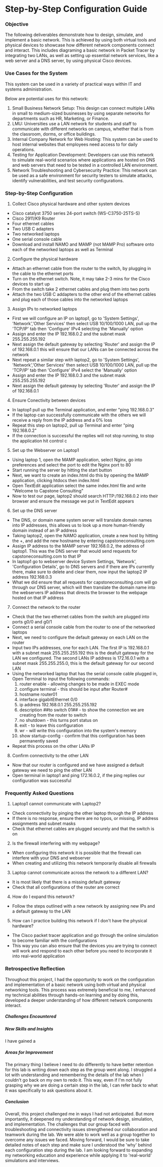# Step-by-Step Configuration Guide

### Objective 

The following deliverables demonstrate how to design, simulate, and implement a basic network. This is achieved by using both virtual tools and physical devices to showcase how different network components connect and interact. This includes diagraming a basic network in Packet Tracer by integrating two LANs, as well as setting up essential network services, like a web server and a DNS server, by using physical Cisco devices. 

### Use Cases for the System

This system can be used in a variety of practical ways within IT and systems administration. 

Below are potential uses for this network:
1. Small Business Network Setup: This design can connect multiple LANs in small to medium-sized businesses by using separate networks for departments such as HR, Marketing, or Finance.
2. LMU: Universities use a LAN network for students and staff to communicate with different networks on campus, whether that is from the classroom, dorms, or office buildings. 
3. Internal Company Network for Web Hosting: This system can be used to host internal websites that employees need access to for daily operations. 
4. Testing for Application Development: Developers can use this network to simulate real-world scenarios where applications are hosted on DNS and web servers that need to be tested in a controlled LAN environment. 
5. Network Troubleshooting and Cybersecurity Practice: This network can be used as a safe environment for security testers to simulate attacks, identify vulnerabilities, and test security configurations.

### Step-by-Step Configuration 

1. Collect Cisco physical hardware and other system devices 
* Cisco catalyst 3750 series 24-port switch (WS-C3750-25TS-S)
* Cisco 2911/K9 Router
* Four ethernet cables
* Two USB C adapters
* Two networked laptops
* One serial console cable
* Download and install NAMO and MAMP (not MAMP Pro) software onto each of the networked laptops as well as Terminal 

2. Configure the physical hardware 
* Attach an ethernet cable from the router to the switch, by plugging in the cable to the ethernet ports
* Turn on the ethernet switch. Note, it may take 2-3 mins for the Cisco devices to start up
* From the switch take 2 ethernet cables and plug them into two ports
* Attach the two USB C addapters to the other end of the ethernet cables and plug each of those cables into the networked laptops
  

3. Assign IPs to networked laptops
* First we will configure an IP on laptop1, go to 'System Settings', 'Network','Other Services' then select USB 10/100/1000 LAN, pull up the 'TCP/IP' tab then 'Configure' IPv4 selecting the 'Manually' option
* Assign and enter the IP 192.168.0.2 and the subnet mask 255.255.255.192
* Next assign the default gateway by selecting 'Router' and assign the IP of 192.168.0.1 this will ensure that our LANs can be connected across the network 
* Next repeat a similar step with laptop2, go to 'System Settings', 'Network','Other Services' then select USB 10/100/1000 LAN, pull up the 'TCP/IP' tab then 'Configure' IPv4 select the 'Manually' option
* Assign and enter the IP 192.168.0.3 and the subnet mask 255.255.255.192
* Next assign the default gateway by selecting 'Router' and assign the IP of 192.168.0.1

4. Ensure Conectivity between devices
* In laptop1 pull up the Terminal application, and enter "ping 192.168.0.3"
* If the laptop can successfully  communicate with the others we will receive a reply from the IP address and a 0% loss
* Repeat this step on laptop2, pull up Terminal and enter "ping 192.168.0.2"
* If the connection is successful the replies will not stop running, to stop the application hit control c

5. Set up the Webserver on Laptop1
* Using laptop 1, open the MAMP application, select Nginx, go into preferences and select the port to edit the Nginx port to 80
* Start running the server by hitting the start button
* Next, we want to create an index.html do this by opening the MAMP application, clicking htdocs then index.html
* Open TextEdit application select the same index.html file and write "Welcome to Capstone Consulting"
* Now to test our page, laptop2 should search HTTP:/192.168.0.2 into their browser and ensure the message we put in TextEdit appears

6. Set up the DNS server 
* The DNS, or domain name system server will translate domain names into IP addresses, this allows us to look up a more human-friendly domain instead of an IP address
* Taking laptop2, open the NAMO application, create a new host by hitting the +, and add the new hostname by entering capstoneconsulting.com
* Assign IP address to the MAMP server 192.168.0.2, the address of laptop1. This was the DNS server that would send requests for capstoneconsulting.com to that IP
* In laptop1 go to webserver device System Settings, 'Network', 'Configuration Details', go to DNS servers and if there are IPs currently there, make sure to delete and clear them, now input the laptop2 IP address 192.168.0.3
* What we did ensure that all requests for capstoneconsulting.com will go through our DNS server, which will then translate the domain name into the webservers IP address that directs the browser to the webpage hosted on that IP address

7. Connect the network to the router
* Check that the two ethernet cables from the switch are plugged into ports g0/0 and g0/1
* Connect a serial console cable from the router to one of the networked laptops
* Next, we need to configure the default gateway on each LAN on the router
* Input two IPs addresses, one for each LAN. The first IP is 192.168.0.1 with a subnet mask 255.255.255.192 this is the deafult gateway for the LAN we configured. The second LANs IP address is 172.16.0.1 with a subnet mask 255.255.255.0, this is the default gateway for our second LAN
* Using the networked laptop that has the serial console cable plugged in,
   Open Terminal to input the following commands:
  1. router enable - allowing changes to be made in EXEC mode
  2. configure terminal - this should be input after Router#
  3. hostname router01
  4. interface gigabitEthernet 0/0
  5. ip address 192.168.0.1 255.255.255.192
  6. description ##to switch 01## - to show the connection we are creating from the router to switch
  7. no shutdown - this turns port status on
  8. exit - to leave this configuration
  9. wr - will write this configuration into the system's memory
  10. show startup-config - confirm that this configuration has been permanently saved
* Repeat this process on the other LANs IP

8. Confirm connectivity to the other LAN
* Now that our router is configured and we have assigned a default gateway we need to ping the other LAN
* Open terminal in laptop1 and ping 172.16.0.2, if the ping replies our configuration was successful 

### Frequently Asked Questions 

1. Laptop1 cannot communicate with Laptop2?
* Check connectivity by pinging the other laptop through the IP address
* If there is no response, ensure there are no typos, or missing, IP address assignments and subnet masks
* Check that ethernet cables are plugged securely and that the switch is on

2. Is the firewall interfering with my webpage?
* When configuring this network it is possible that the firewall can interfere with your DNS and webserver
* When creating and utilizing this network temporarily disable all firewalls

3. Laptop cannot communicate across the network to a different LAN?
* It is most likely that there is a missing default gateway
* Check that all configurations of the router are correct

4. How do I expand this network?
* Follow the steps outlined with a new network by assigning new IPs and a default gateway to the LAN

5. How can I practice building this network if I don't have the physical hardware?
* The Cisco packet tracer application and go through the online simulation to become familiar with the configurations
* This way you can also ensure that the devices you are trying to connect will work and respond to each other before you need to incorporate it into real-world application 

### Retrospective Reflection 

Throughout this project, I had the opportunity to work on the configuration and implementation of a basic network using both virtual and physical networking tools. This process was extremely beneficial to me, I enhanced my technical abilities through hands-on learning and by doing this, developed a deeper understanding of how different network components interact. 

##### Challenges Encountered 




##### New Skills and Insights 

I have gained a 


##### Areas for Improvement 

The primary thing I believe I need to do differently to have better retention for this lab is writing down each step as the group went along. I struggled a lot with understanding and remembering the details of the lab when I couldn't go back on my own to redo it. This way, even if I'm not fully grasping why we are doing a certain step in the lab, I can refer back to what it was specifically to ask questions about it. 


##### Conclusion 

Overall, this project challenged me in ways I had not anticipated. But more importantly, it deepened my understanding of network design, simulation, and implementation. The challenges that our group faced with troubleshooting and connectivity issues strengthened our collaboration and teamwork during the lab. We were able to work well as a group together to overcome any issues we faced. Moving forward, I would be sure to take detailed notes of each step and make sure I understood the 'why' behind each configuration step during the lab. I am looking forward to expanding my networking education and experience while applying it to 'real-world' simulations and interviews. 
